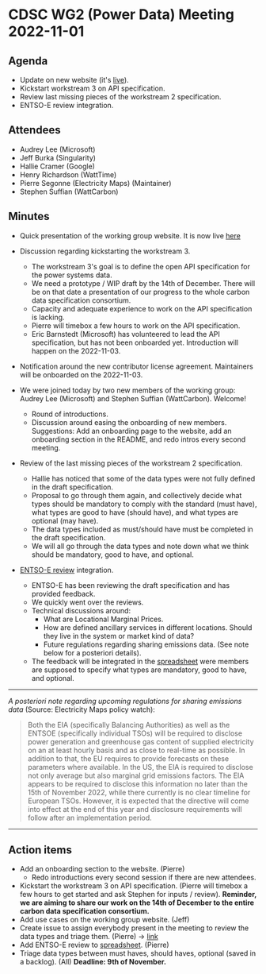
# CDSC WG2 (Power Data) Meeting 2022-11-01

## Agenda

* Update on new website (it's [live](https://powersystemsdata.carbondataspec.org/)).
* Kickstart workstream 3 on API specification.
* Review last missing pieces of the workstream 2 specification.
* ENTSO-E review integration.

## Attendees

* Audrey Lee (Microsoft)
* Jeff Burka (Singularity)
* Hallie Cramer (Google)
* Henry Richardson (WattTime)
* Pierre Segonne (Electricity Maps) (Maintainer)
* Stephen Suffian (WattCarbon)

## Minutes

* Quick presentation of the working group website. It is now live [here](https://powersystemsdata.carbondataspec.org/)

* Discussion regarding kickstarting the workstream 3.
  * The workstream 3's goal is to define the open API specification for the power systems data.
  * We need a prototype / WIP draft by the 14th of December. There will be on that date a presentation of our progress to the whole carbon data specification consortium.
  * Capacity and adequate experience to work on the API specification is lacking.
  * Pierre will timebox a few hours to work on the API specification.
  * Eric Barnstedt (Microsoft) has volunteered to lead the API specification, but has not been onboarded yet. Introduction will happen on the 2022-11-03.

* Notification around the new contributor license agreement. Maintainers will be onboarded on the 2022-11-03.

* We were joined today by two new members of the working group: Audrey Lee (Microsoft) and Stephen Suffian (WattCarbon). Welcome!
  * Round of introductions.
  * Discussion around easing the onboarding of new members. Suggestions: Add an onboarding page to the website, add an onboarding section in the README, and redo intros every second meeting.

* Review of the last missing pieces of the workstream 2 specification.
  * Hallie has noticed that some of the data types were not fully defined in the draft specification.
  * Proposal to go through them again, and collectively decide what types should be mandatory to comply with the standard (must have), what types are good to have (should have), and what types are optional (may have).
  * The data types included as must/should have must be completed in the draft specification.
  * We will all go through the data types and note down what we think should be mandatory, good to have, and optional.

* [ENTSO-E review](https://drive.google.com/drive/folders/136ro25Wzj-LnTuRZ-ibY3TG40DAQO1Qj?usp=sharing) integration.
  * ENTSO-E has been reviewing the draft specification and has provided feedback.
  * We quickly went over the reviews.
  * Technical discussions around:
    * What are Locational Marginal Prices.
    * How are defined ancillary services in different locations. Should they live in the system or market kind of data?
    * Future regulations regarding sharing emissions data. (See note below for a posteriori details).
  * The feedback will be integrated in the [spreadsheet](https://docs.google.com/spreadsheets/d/1ZDYFBX3InzNi4Kwr5_enBc40BwvEnYihd9w0zCr40Uc/edit?usp=sharing) were members are supposed to specify what types are mandatory, good to have, and optional.

----

_A posteriori note regarding upcoming regulations for sharing emissions data_ (Source: Electricity Maps policy watch):

> Both the EIA (specifically Balancing Authorities) as well as the ENTSOE (specifically individual TSOs) will be required to disclose power generation and greenhouse gas content of supplied electricity on an at least hourly basis and as close to real-time as possible. In addition to that, the EU requires to provide forecasts on these parameters where available. In the US, the EIA is required to disclose not only average but also marginal grid emissions factors.
> The EIA appears to be required to disclose this information no later than the 15th of November 2022, while there currently is no clear timeline for European TSOs. However, it is expected that the directive will come into effect at the end of this year and disclosure requirements will follow after an implementation period.

----

## Action items

* Add an onboarding section to the website. (Pierre)
  * Redo introductions every second session if there are new attendees.
* Kickstart the workstream 3 on API specification. (Pierre will timebox a few hours to get started and ask Stephen for inputs / review).
  **Reminder, we are aiming to share our work on the 14th of December to the entire carbon data specification consortium.**
* Add use cases on the working group website. (Jeff)
* Create issue to assign everybody present in the meeting to review the data types and triage them. (Pierre) -> [link](https://github.com/carbon-data-specification/Power-Systems-Data/issues/41)
* Add ENTSO-E review to [spreadsheet](https://docs.google.com/spreadsheets/d/1ZDYFBX3InzNi4Kwr5_enBc40BwvEnYihd9w0zCr40Uc/edit?usp=sharing). (Pierre)
* Triage data types between must haves, should haves, optional (saved in a backlog). (All)
  **Deadline: 9th of November.**
